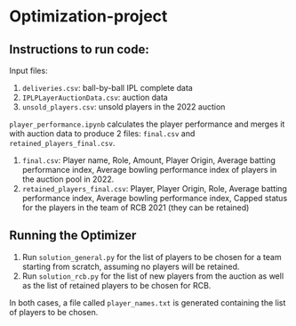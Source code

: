 # Optimization-project

## Instructions to run code:

Input files:
1. `deliveries.csv`: ball-by-ball IPL complete data
2. `IPLPLayerAuctionData.csv`: auction data
3. `unsold_players.csv`: unsold players in the 2022 auction

`player_performance.ipynb` calculates the player performance and merges it with auction data to produce 2 files: `final.csv` and `retained_players_final.csv`.

1. `final.csv`: Player name, Role, Amount, Player Origin, Average batting performance index, Average bowling performance index of players in the auction pool in 2022.
2. `retained_players_final.csv`: Player, Player Origin, Role, Average batting performance index, Average bowling performance index, Capped status for the players in the team of RCB 2021 (they can be retained)

## Running the Optimizer

1. Run `solution_general.py` for the list of players to be chosen for a team starting from scratch, assuming no players will be retained.
2. Run `solution_rcb.py` for the list of new players from the auction as well as the list of retained players to be chosen for RCB.

In both cases, a file called `player_names.txt` is generated containing the list of players to be chosen.
